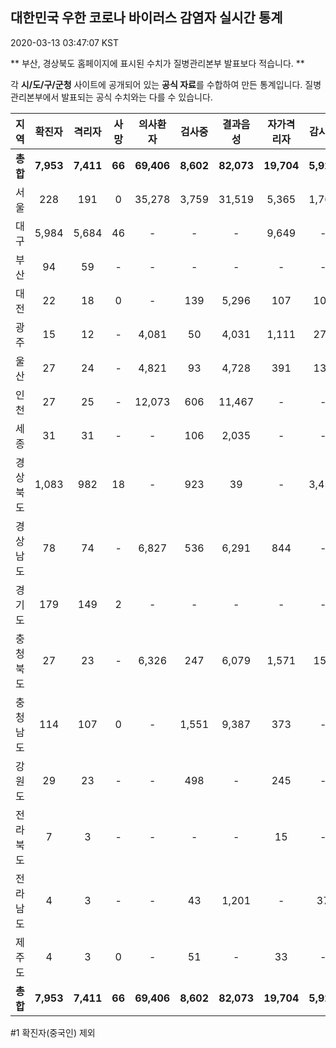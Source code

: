 
## 대한민국 우한 코로나 바이러스 감염자 실시간 통계
2020-03-13 03:47:07 KST

** 부산, 경상북도 홈페이지에 표시된 수치가 질병관리본부 발표보다 적습니다. **

각 **시/도/구/군청** 사이트에 공개되어 있는 **공식 자료**를 수합하여 만든 통계입니다.
질병관리본부에서 발표되는 공식 수치와는 다를 수 있습니다.


|  지역  | 확진자 |  격리자  |  사망  |  의사환자  |  검사중  |  결과음성  |  자가격리자  |  감시중  |  감시해제  |  퇴원  |
|:------:|:------:|:--------:|:--------:|:----------:|:--------:|:----------------:|:------------:|:--------:|:----------:|:--:|
|**총합**|**7,953**|**7,411**|**66**|**69,406**|**8,602**|**82,073**|**19,704**|**5,925**|**12,479**|**476**|
|서울|228|191|0|35,278|3,759|31,519|5,365|1,763|3,602|37|
|대구|5,984|5,684|46|-|-|-|9,649|-|-|254|
|부산|94|59|-|-|-|-|-|-|-|35|
|대전|22|18|0|-|139|5,296|107|107|337|4|
|광주|15|12|-|4,081|50|4,031|1,111|273|838|3|
|울산|27|24|-|4,821|93|4,728|391|132|259|3|
|인천|27|25|-|12,073|606|11,467|-|-|-|2|
|세종|31|31|-|-|106|2,035|-|-|-|-|
|경상북도|1,083|982|18|-|923|39|-|3,455|5,857|83|
|경상남도|78|74|-|6,827|536|6,291|844|-|-|4|
|경기도|179|149|2|-|-|-|-|-|-|28|
|충청북도|27|23|-|6,326|247|6,079|1,571|158|1,416|4|
|충청남도|114|107|0|-|1,551|9,387|373|-|-|7|
|강원도|29|23|-|-|498|-|245|-|-|6|
|전라북도|7|3|-|-|-|-|15|-|-|4|
|전라남도|4|3|-|-|43|1,201|-|37|170|1|
|제주도|4|3|0|-|51|-|33|-|-|1|
|**총합**|**7,953**|**7,411**|**66**|**69,406**|**8,602**|**82,073**|**19,704**|**5,925**|**12,479**|**476**|


#1 확진자(중국인) 제외
    